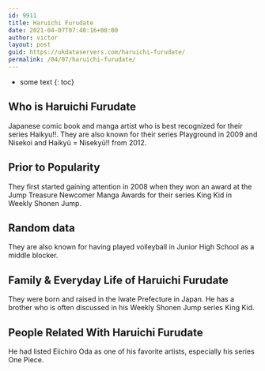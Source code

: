 ```yaml
---
id: 9911
title: Haruichi Furudate
date: 2021-04-07T07:40:16+00:00
author: victor
layout: post
guid: https://ukdataservers.com/haruichi-furudate/
permalink: /04/07/haruichi-furudate/
---
```


* some text
{: toc}


## Who is Haruichi Furudate



Japanese comic book and manga artist who is best recognized for their series Haikyu!!. They are also known for their series Playground in 2009 and Nisekoi and Haikyū = Nisekyū!! from 2012. 

                
                
                
## Prior to Popularity



They first started gaining attention in 2008 when they won an award at the Jump Treasure Newcomer Manga Awards for their series King Kid in Weekly Shonen Jump. 

                
                
                
## Random data



They are also known for having played volleyball in Junior High School as a middle blocker. 

                
                
                
## Family & Everyday Life of Haruichi Furudate



They were born and raised in the Iwate Prefecture in Japan. He has a brother who is often discussed in his Weekly Shonen Jump series King Kid. 

                
                
                
## People Related With Haruichi Furudate



He had listed Eiichiro Oda as one of his favorite artists, especially his series One Piece. 

                
              
            
          
          
          